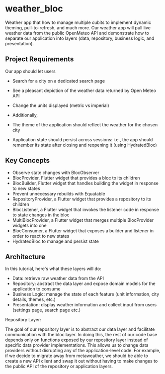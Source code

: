 # weather_bloc

Weather app that how to manage multiple cubits to implement dynamic theming, pull-to-refresh, and much more. Our weather app will pull live weather data from the public OpenMeteo API and demonstrate how to separate our application into layers (data, repository, business logic, and presentation).

## Project Requirements

Our app should let users

- Search for a city on a dedicated search page
- See a pleasant depiction of the weather data returned by Open Meteo API
- Change the units displayed (metric vs imperial)

- Additionally,

- The theme of the application should reflect the weather for the chosen city
- Application state should persist across sessions: i.e., the app should remember its state after closing and reopening it (using HydratedBloc)

## Key Concepts

- Observe state changes with BlocObserver
- BlocProvider, Flutter widget that provides a bloc to its children
- BlocBuilder, Flutter widget that handles building the widget in response to new states
- Prevent unnecessary rebuilds with Equatable
- RepositoryProvider, a Flutter widget that provides a repository to its children
- BlocListener, a Flutter widget that invokes the listener code in response to state changes in the bloc
- MultiBlocProvider, a Flutter widget that merges multiple BlocProvider widgets into one
- BlocConsumer, a Flutter widget that exposes a builder and listener in order to react to new states
- HydratedBloc to manage and persist state

## Architecture

In this tutorial, here's what these layers will do:

- Data: retrieve raw weather data from the API
- Repository: abstract the data layer and expose domain models for the application to consume
- Business Logic: manage the state of each feature (unit information, city details, themes, etc.)
- Presentation: display weather information and collect input from users (settings page, search page etc.)

Repository Layer:

The goal of our repository layer is to abstract our data layer and facilitate communication with the bloc layer. In doing this, the rest of our code base depends only on functions exposed by our repository layer instead of specific data provider implementations. This allows us to change data providers without disrupting any of the application-level code. For example, if we decide to migrate away from metaweather, we should be able to create a new API client and swap it out without having to make changes to the public API of the repository or application layers.


